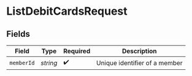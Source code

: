 # ListDebitCardsRequest


## Fields

| Field                         | Type                          | Required                      | Description                   |
| ----------------------------- | ----------------------------- | ----------------------------- | ----------------------------- |
| `memberId`                    | *string*                      | :heavy_check_mark:            | Unique identifier of a member |